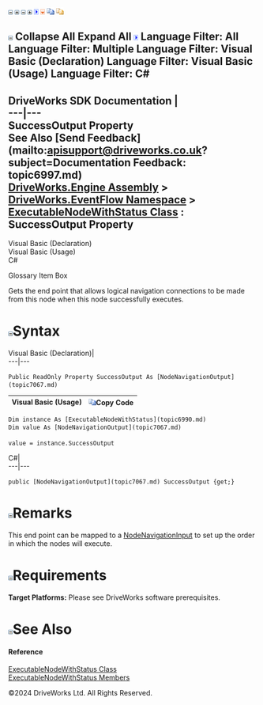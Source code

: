 ![](dotnetimages/collapse.gif) ![](dotnetimages/expand.gif) ![](dotnetimages/collapse.gif) ![](dotnetimages/expand.gif) ![](dotnetimages/drpdown.gif) ![](dotnetimages/drpdown_orange.gif) ![](dotnetimages/copycode.gif) ![](dotnetimages/copycodeHighlight.gif)

![](dotnetimages/collapse.gif) Collapse All Expand All ![](dotnetimages/drpdown.gif) Language Filter: All  Language Filter: Multiple  Language Filter: Visual Basic (Declaration) Language Filter: Visual Basic (Usage) Language Filter: C#  
---  
DriveWorks SDK Documentation  |   
---|---  
SuccessOutput Property   
See Also [Send Feedback](mailto:apisupport@driveworks.co.uk?subject=Documentation Feedback: topic6997.md)  
[DriveWorks.Engine Assembly](topic2156.md) > [DriveWorks.EventFlow Namespace](topic6871.md) > [ExecutableNodeWithStatus Class](topic6990.md) : SuccessOutput Property  
---  
  
Visual Basic (Declaration)    
Visual Basic (Usage)    
C# 

Glossary Item Box

Gets the end point that allows logical navigation connections to be made from this node when this node successfully executes. 

# ![](dotnetimages/collapse.gif)Syntax

Visual Basic (Declaration)|   
---|---  
      
    
    Public ReadOnly Property SuccessOutput As [NodeNavigationOutput](topic7067.md)  
  
Visual Basic (Usage)| ![](dotnetimages/copycode.gif)Copy Code  
---|---  
      
    
    Dim instance As [ExecutableNodeWithStatus](topic6990.md)
    Dim value As [NodeNavigationOutput](topic7067.md)
     
    value = instance.SuccessOutput  
  
C#|   
---|---  
      
    
    public [NodeNavigationOutput](topic7067.md) SuccessOutput {get;}  
  
# ![](dotnetimages/collapse.gif)Remarks

This end point can be mapped to a [NodeNavigationInput](topic7058.md) to set up the order in which the nodes will execute.

# ![](dotnetimages/collapse.gif)Requirements

**Target Platforms:** Please see DriveWorks software prerequisites.

# ![](dotnetimages/collapse.gif)See Also

#### Reference

[ExecutableNodeWithStatus Class](topic6990.md)   
[ExecutableNodeWithStatus Members](topic6991.md)

©2024 DriveWorks Ltd. All Rights Reserved.
